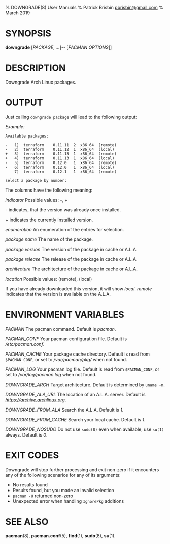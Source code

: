 % DOWNGRADE(8) User Manuals % Patrick Brisbin <pbrisbin@gmail.com> % March 2019

# SYNOPSIS

**downgrade** [*PACKAGE*, *...*]_--_ [*PACMAN OPTIONS*]]

# DESCRIPTION

Downgrade Arch Linux packages.

# OUTPUT

Just calling `downgrade package` will lead to the following output:

_Example:_

    Available packages:

    -   1)  terraform    0.11.11  2  x86_64  (remote)
    -   2)  terraform    0.11.12  1  x86_64  (local)
    +   3)  terraform    0.11.13  1  x86_64  (remote)
    +   4)  terraform    0.11.13  1  x86_64  (local)
    -   5)  terraform    0.12.0   1  x86_64  (remote)
    -   6)  terraform    0.12.0   1  x86_64  (local)
        7)  terraform    0.12.1   1  x86_64  (remote)

    select a package by number:

The columns have the following meaning:

_indicator_ Possible values: -, +

\- indicates, that the version was already once installed.

\+ indicates the currently installed version.

_enumeration_ An enumeration of the entries for selection.

_package name_ The name of the package.

_package version_ The version of the package in cache or A.L.A.

_package release_ The release of the package in cache or A.L.A.

_architecture_ The architecture of the package in cache or A.L.A.

_location_ Possible values: (remote), (local)

If you have already downloaded this version, it will show _local_. _remote_
indicates that the version is available on the A.L.A.

# ENVIRONMENT VARIABLES

_PACMAN_ The pacman command. Default is _pacman_.

_PACMAN_CONF_ Your pacman configuration file. Default is _/etc/pacman.conf_.

_PACMAN_CACHE_ Your package cache directory. Default is read from
`$PACMAN_CONF`, or set to _/var/pacman/pkg/_ when not found.

_PACMAN_LOG_ Your pacman log file. Default is read from `$PACMAN_CONF`, or set
to _/var/log/pacman.log_ when not found.

_DOWNGRADE_ARCH_ Target architecture. Default is determined by `uname -m`.

_DOWNGRADE_ALA_URL_ The location of an A.L.A. server. Default is
_https://archive.archlinux.org_.

_DOWNGRADE_FROM_ALA_ Search the A.L.A. Default is _1_.

_DOWNGRADE_FROM_CACHE_ Search your local cache. Default is _1_.

_DOWNGRADE_NOSUDO_ Do not use `sudo(8)` even when available, use `su(1)` always.
Default is _0_.

# EXIT CODES

Downgrade will stop further processing and exit non-zero if it encounters any of
the following scenarios for any of its arguments:

- No results found
- Results found, but you made an invalid selection
- `pacman -U` returned non-zero
- Unexpected error when handling `IgnorePkg` additions

# SEE ALSO

**pacman**(8), **pacman.conf**(5), **find**(1), **sudo**(8), **su**(1).
